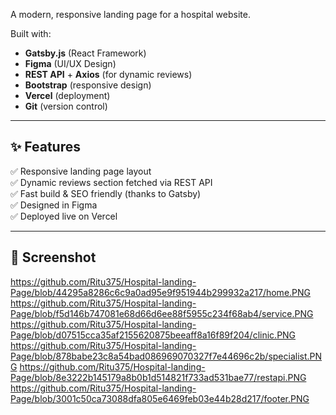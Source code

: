 A modern, responsive landing page for a hospital website.

Built with:
- **Gatsby.js** (React Framework)
- **Figma** (UI/UX Design)
- **REST API** + **Axios** (for dynamic reviews)
- **Bootstrap** (responsive design)
- **Vercel** (deployment)
- **Git** (version control)

---

## ✨ Features

✅ Responsive landing page layout  
✅ Dynamic reviews section fetched via REST API  
✅ Fast build & SEO friendly (thanks to Gatsby)  
✅ Designed in Figma  
✅ Deployed live on Vercel

---

## 📸 Screenshot
https://github.com/Ritu375/Hospital-landing-Page/blob/44295a8286c6c9a0ad95e9f951944b299932a217/home.PNG
https://github.com/Ritu375/Hospital-landing-Page/blob/f5d146b747081e68d66d6ee88f5955c234f68ab4/service.PNG
https://github.com/Ritu375/Hospital-landing-Page/blob/d07515cca35af2155620875beeaff8a16f89f204/clinic.PNG
https://github.com/Ritu375/Hospital-landing-Page/blob/878babe23c8a54bad086969070327f7e44696c2b/specialist.PNG
https://github.com/Ritu375/Hospital-landing-Page/blob/8e3222b145179a8b0b1d514821f733ad531bae77/restapi.PNG
https://github.com/Ritu375/Hospital-landing-Page/blob/3001c50ca73088dfa805e6469feb03e44b28d217/footer.PNG
